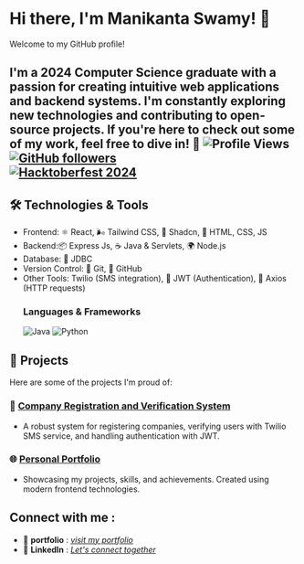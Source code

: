 <!--
**Manikanta-swamy/Manikanta-swamy** is a ✨ _special_ ✨ repository because its `README.md` (this file) appears on your GitHub profile.

Here are some ideas to get you started:

- 🔭 I’m currently working on ...
- 🌱 I’m currently learning ...
- 👯 I’m looking to collaborate on ...
- 🤔 I’m looking for help with ...
- 💬 Ask me about ...
- 📫 How to reach me: ...
- 😄 Pronouns: ...
- ⚡ Fun fact: ...
-->

# Hi there, I'm Manikanta Swamy! 👋
Welcome to my GitHub profile! 

I'm a 2024 Computer Science graduate with a passion for creating intuitive web applications and backend systems. I'm constantly exploring new technologies and contributing to open-source projects. If you're here to check out some of my work, feel free to dive in! 🚀
![Profile Views](https://komarev.com/ghpvc/?username=Manikanta-swamy&color=blueviolet)  
[![GitHub followers](https://img.shields.io/github/followers/Manikanta-swamy?label=Followers&style=social)](https://github.com/Manikanta-swamy)  
[![Hacktoberfest 2024](https://img.shields.io/badge/Hacktoberfest%202024-Contributor-orange)](https://hacktoberfest.com/)
---

## 🛠️ Technologies & Tools
- Frontend: ⚛️ React, 🌬️ Tailwind CSS, 🌈 Shadcn, 🎨 HTML, CSS, JS
- Backend:📦 Express Js, ☕️ Java & Servlets, 🌍 Node.js
- Database: 💾 JDBC
- Version Control: 🌿 Git, 🐙 GitHub
- Other Tools: Twilio (SMS integration), 🔐 JWT (Authentication), 🔄 Axios (HTTP requests)
  ### Languages & Frameworks
  ![Java](https://img.shields.io/badge/Java-ED8B00?style=for-the-badge&logo=java&logoColor=white)
  ![Python](https://img.shields.io/badge/Python-3776AB?style=for-the-badge&logo=python&logoColor=white)

## 🌟 Projects
Here are some of the projects I'm proud of:

### 🔐 [Company Registration and Verification System](https://github.com/Manikanta-swamy/Cuvette)
- A robust system for registering companies, verifying users with Twilio SMS service, and handling authentication with JWT.

### 🌐 [Personal Portfolio](https://github.com/Manikanta-swamy/MyPortfolio)
- Showcasing my projects, skills, and achievements. Created using modern frontend technologies.


## Connect with me :
- 💬 **portfolio** : [*visit my portfolio*](https://manikanta-swamy.vercel.app)
- 💼 **LinkedIn** : [*Let's connect together*](https://www.linkedin.com/in/manikanta-swamy-angara-941117299/)
